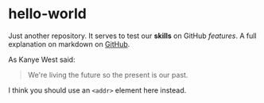 # hello-world
Just another repository.
It serves to test our **skills** on GitHub *features*.
A full explanation on markdown on [GitHub](https://guides.github.com/features/mastering-markdown/).

As Kanye West said:

> We're living the future so
> the present is our past.

I think you should use an
`<addr>` element here instead.
